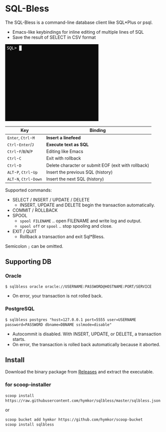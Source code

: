 SQL-Bless
===========

The SQL-Bless is a command-line database client like SQL*Plus or psql.

- Emacs-like keybindings for inline editing of multiple lines of SQL
- Save the result of SELECT in CSV format

![image](./demo.gif)

| Key | Binding |
|-----|---------|
| `Enter`, `Ctrl`-`M` | **Insert a linefeed** |
| `Ctrl`-`Enter`/`J` | **Execute text as SQL** |
| `Ctrl`-`F`/`B`/`N`/`P` | Editing like Emacs |
| `Ctrl`-`C` | Exit with rollback |
| `Ctrl`-`D` | Delete character or submit EOF (exit with rollback) |
| `ALT`-`P`, `Ctrl`-`Up` | Insert the previous SQL (history)|
| `ALT`-`N`, `Ctrl`-`Down` | Insert the next SQL (history) |

Supported commands:

- SELECT / INSERT / UPDATE / DELETE
    - INSERT, UPDATE and DELETE begin the transaction automatically.
- COMMIT / ROLLBACK
- SPOOL
    - `spool FILENAME` .. open FILENAME and write log and output.
    - `spool off` or `spool` .. stop spooling and close.
- EXIT / QUIT
    - Rollback a transaction and exit Sql\*Bless.

Semicolon `;` can be omitted.

Supporting DB
-------------

### Oracle

    $ sqlbless oracle oracle://USERNAME:PASSWORD@HOSTNAME:PORT/SERVICE

- On error, your transaction is not rolled back.

### PostgreSQL

    $ sqlbless postgres "host=127.0.0.1 port=5555 user=USERNAME password=PASSWORD dbname=DBNAME sslmode=disable"

- Autocommit is disabled.  With INSERT, UPDATE, or DELETE, a transaction starts.
- On error, the transaction is rolled back automatically because it aborted.


Install
-------

Download the binary package from [Releases](https://github.com/hymkor/sqlbless/releases) and extract the executable.

### for scoop-installer

```
scoop install https://raw.githubusercontent.com/hymkor/sqlbless/master/sqlbless.json
```

or

```
scoop bucket add hymkor https://github.com/hymkor/scoop-bucket
scoop install sqlbless
```
